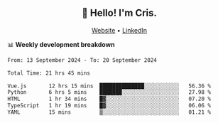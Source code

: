 
<h2 align="center">👋 Hello! I'm Cris.</h2>
<p align="center">
  <a href="https://www.criscunas.dev">Website</a> •
  <a href="https://www.linkedin.com/in/cristophercunas/">LinkedIn</a> 
</p>


📊 **Weekly development breakdown**
<!--START_SECTION:waka-->

```txt
From: 13 September 2024 - To: 20 September 2024

Total Time: 21 hrs 45 mins

Vue.js       12 hrs 15 mins  ██████████████░░░░░░░░░░░   56.36 %
Python       6 hrs 5 mins    ███████░░░░░░░░░░░░░░░░░░   27.98 %
HTML         1 hr 34 mins    █▓░░░░░░░░░░░░░░░░░░░░░░░   07.20 %
TypeScript   1 hr 19 mins    █▓░░░░░░░░░░░░░░░░░░░░░░░   06.06 %
YAML         15 mins         ▒░░░░░░░░░░░░░░░░░░░░░░░░   01.21 %
```

<!--END_SECTION:waka-->
